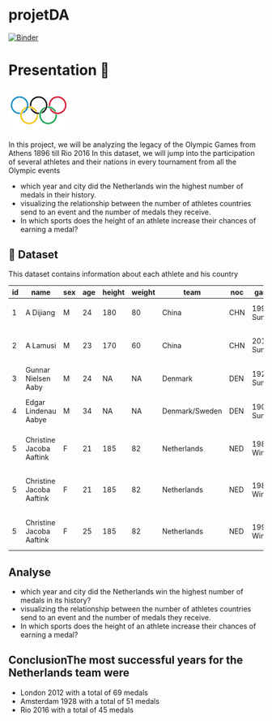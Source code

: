 # projetDA

[![Binder](https://mybinder.org/badge_logo.svg)](https://mybinder.org/v2/gh/medamineBH1/projetDA//main?filepath=Olympique.ipynb)

# Presentation :page_facing_up:

<img src='Images/jo.jpeg' width=120px>


In this project, we will be analyzing the legacy of the Olympic Games from Athens 1896 till Rio 2016 In this dataset, we will jump into the participation of several athletes and their nations in every 
tournament from all the Olympic events 

 * which year and city did the Netherlands win the highest number of medals in their history.
 * visualizing the relationship between the number of athletes countries send to an event and the number of medals they receive.
 * In which sports does the height of an athlete increase their chances of earning a medal? 


## :file_folder: Dataset
 
 This dataset contains information about each athlete and his country 

 |id |name                    |sex|age|height|weight|team          |noc|games      |year|season|city       |sport        |event                             |medal|
|---|------------------------|---|---|------|------|--------------|---|-----------|----|------|-----------|-------------|----------------------------------|-----|
|1  |A Dijiang               |M  |24 |180   |80    |China         |CHN|1992 Summer|1992|Summer|Barcelona  |Basketball   |Basketball Men's Basketball       |NA   |
|2  |A Lamusi                |M  |23 |170   |60    |China         |CHN|2012 Summer|2012|Summer|London     |Judo         |Judo Men's Extra-Lightweight      |NA   |
|3  |Gunnar Nielsen Aaby     |M  |24 |NA    |NA    |Denmark       |DEN|1920 Summer|1920|Summer|Antwerpen  |Football     |Football Men's Football           |NA   |
|4  |Edgar Lindenau Aabye    |M  |34 |NA    |NA    |Denmark/Sweden|DEN|1900 Summer|1900|Summer|Paris      |Tug-Of-War   |Tug-Of-War Men's Tug-Of-War       |Gold |
|5  |Christine Jacoba Aaftink|F  |21 |185   |82    |Netherlands   |NED|1988 Winter|1988|Winter|Calgary    |Speed Skating|Speed Skating Women's 500 metres  |NA   |
|5  |Christine Jacoba Aaftink|F  |21 |185   |82    |Netherlands   |NED|1988 Winter|1988|Winter|Calgary    |Speed Skating|Speed Skating Women's 1,000 metres|NA   |
|5  |Christine Jacoba Aaftink|F  |25 |185   |82    |Netherlands   |NED|1992 Winter|1992|Winter|Albertville|Speed Skating|Speed Skating Women's 500 metres  |NA   |




## Analyse

 * which year and city did the Netherlands win the highest number of medals in its history?
 * visualizing the relationship between the number of athletes countries send to an event and the number of medals they receive.
 * In which sports does the height of an athlete increase their chances of earning a medal? 

## ConclusionThe most successful years for the Netherlands team were 
 * London 2012 with a total of 69 medals
 * Amsterdam 1928 with a total of 51 medals
 * Rio 2016 with a total of 45 medals 